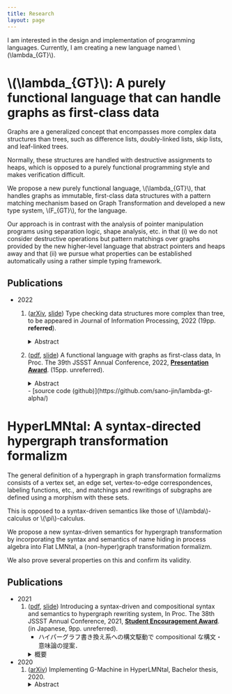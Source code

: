 ```yaml
---
title: Research
layout: page
---
```


I am interested in the design and implementation of programming languages.
Currently, I am creating a new language named \\(\lambda\_{GT}\\).

# \\(\lambda\_{GT}\\): A purely functional language that can handle graphs as first-class data

Graphs are a generalized concept that encompasses more complex data structures than trees,
such as difference lists, doubly-linked lists, skip lists, and leaf-linked trees.

Normally, these structures are handled with destructive assignments to heaps,
which is opposed to a purely functional programming style and makes verification difficult.

We propose a new
purely functional language, \\(\lambda\_{GT}\\), that handles graphs as immutable,
first-class data structures with a pattern matching mechanism
based on Graph Transformation and developed a new type system, \\(F\_{GT}\\), for the language.

Our approach is in contrast with the analysis of pointer manipulation programs
using separation logic, shape analysis, etc. in that
(i) we do not consider destructive operations
but pattern matchings over graphs provided by the new higher-level language that
abstract pointers and heaps away and that
(ii) we pursue what properties can be established automatically using a rather simple typing framework.

## Publications

- 2022

  1. ([arXiv](https://arxiv.org/abs/2209.05149),
     [slide](./materials/pro2022.pdf))
     Type checking data structures more complex than tree,
     to be appeared in Journal of Information Processing, 2022 (19pp. **referred**).
     <details><summary>Abstract</summary><div>
       Graphs are a generalized concept that encompasses more complex data structures than trees,
       such as difference lists, doubly-linked lists, skip lists, and leaf-linked trees.
       Normally, these structures are handled with destructive assignments to heaps,
       which is opposed to a purely functional programming style and makes verification difficult.
       We propose a new
       purely functional language, \\(\lambda_{GT}\\), that handles graphs as immutable,
       first-class data structures with a pattern matching mechanism
       based on Graph Transformation and developed a new type system, \\(F_{GT}\\), for the language.
       Our approach is in contrast with the analysis of pointer manipulation programs
       using separation logic, shape analysis, etc. in that
       (i) we do not consider destructive operations
       but pattern matchings over graphs provided by the new higher-level language that
       abstract pointers and heaps away and that
       (ii) we pursue what properties can be established automatically using a rather simple typing framework.
     </div></details>

  2. ([pdf](http://jssst.or.jp/files/user/taikai/2022/papers/20-L.pdf),
     [slide](./materials/jssst2022.pdf))
     A functional language with graphs as first-class data,
     In Proc. The 39th JSSST Annual Conference, 2022,
     [**Presentation Award**](https://jssst2022.wordpress.com/).
     (15pp. unreferred).
     <details><summary>Abstract</summary><div>
       Graphs are a generalized concept that encompasses more complex data structures than trees,
       such as difference lists, doubly-linked lists, skip lists, and leaf-linked trees. Normally, these structures are handled
       with destructive assignments to heaps, as opposed to a purely functional programming style. We proposed
       a new purely functional language, λGT, that handles graphs as immutable, first-class data structures with
       a pattern matching mechanism based on Graph Transformation. Since graphs can be more complex than
       trees and require non-trivial formalism, the implementation of the language is also more complicated than
       ordinary functional languages. λGT is even more advanced than the ordinary graph transformation systems.
       We implemented a reference interpreter, a reference implementation of the language. We believe this
       is usable for further investigation, including in the design of real languages based on λGT. The interpreter
       is written in only 500 lines of OCaml code.
     </div></details>
     - [source code (github)](https://github.com/sano-jin/lambda-gt-alpha/)

# HyperLMNtal: A syntax-directed hypergraph transformation formalizm

The general definition of a hypergraph in graph transformation formalizms consists of
a vertex set, an edge set, vertex-to-edge correspondences, labeling functions, etc.,
and matchings and rewritings of subgraphs are defined using a morphism with these sets.

This is opposed to a syntax-driven semantics like those of \\(\lambda\\)-calculus or \\(\pi\\)-calculus.

We propose a new syntax-driven semantics for hypergraph transformation
by incorporating the syntax and semantics of name hiding
in process algebra into Flat LMNtal, a (non-hyper)graph transformation formalizm.

We also prove several properties on this and confirm its validity.

## Publications

- 2021
  1. ([pdf](http://jssst.or.jp/files/user/taikai/2021/papers/45-L.pdf),
     [slide](./materials/jssst2021.pdf))
     Introducing a syntax-driven and compositional syntax and semantics to hypergraph rewriting system,
     In Proc. The 38th JSSST Annual Conference, 2021,
     [**Student Encouragement Award**](https://jssst2021.wordpress.com/).
     (in Japanese, 9pp. unreferred).
     - ハイパーグラフ書き換え系への構文駆動で compositional な構文・意味論の提案．
     <details><summary>概要</summary><div>
       グラフ書換え系における一般的なハイパーグラフの定義は，頂点集合，辺集合，頂点から辺への対応とラベリング
       関数などからなり，サブグラフへのマッチングや生成はそれらへの射を用いて定義される．ただし，これは λ 計算
       や π 計算のように構文駆動な意味論とは言い難い．そこで，本研究ではグラフ書き換えに基づく計算モデル Flat
       LMNtal にプロセス代数における名前の隠蔽の構文・意味論を組み込むことで，ハイパーグラフ書き換え系の構文駆
       動で compositional な構文・意味論を提案する．また，さらにこの上でいくつかの性質について証明を行い，その
       妥当性を確認した．
     </div></details>
- 2020
  1. ([arXiv](https://arxiv.org/abs/2103.14698))
     Implementing G-Machine in HyperLMNtal, Bachelor thesis, 2020.
     <details><summary>Abstract</summary><div>
       Since language processing systems generally allocate/discard memory with complex reference relationships,
       including circular and indirect references,
       their implementation is often not trivial.
       Here, the allocated memory and the references can be abstracted to the labeled vertices and edges of a graph.
       And there exists a graph rewriting language,
       a programming language or a calculation model that can handle graph intuitively,
       safely and efficiently.
       Therefore, 
       the implementation of a language processing system can be highly expected as an application field of graph rewriting language.
       To show this, in this research,
       we implemented G-machine, the virtual machine for lazy evaluation,
       in hypergraph rewriting language, HyperLMNtal.
     </div></details>
